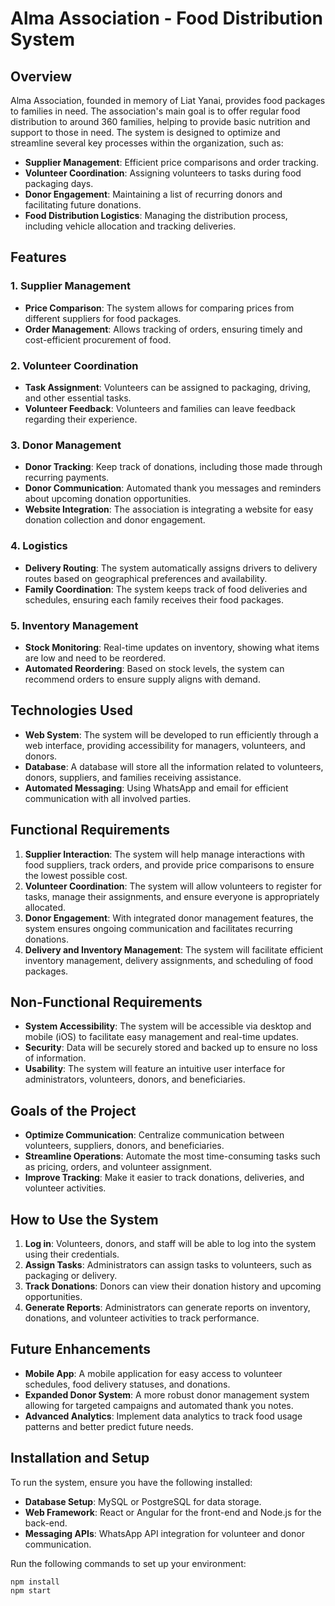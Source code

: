 # Alma Association - Food Distribution System

## Overview
Alma Association, founded in memory of Liat Yanai, provides food packages to families in need. The association's main goal is to offer regular food distribution to around 360 families, helping to provide basic nutrition and support to those in need. The system is designed to optimize and streamline several key processes within the organization, such as:

- **Supplier Management**: Efficient price comparisons and order tracking.
- **Volunteer Coordination**: Assigning volunteers to tasks during food packaging days.
- **Donor Engagement**: Maintaining a list of recurring donors and facilitating future donations.
- **Food Distribution Logistics**: Managing the distribution process, including vehicle allocation and tracking deliveries.

## Features
### 1. **Supplier Management**
- **Price Comparison**: The system allows for comparing prices from different suppliers for food packages.
- **Order Management**: Allows tracking of orders, ensuring timely and cost-efficient procurement of food.
  
### 2. **Volunteer Coordination**
- **Task Assignment**: Volunteers can be assigned to packaging, driving, and other essential tasks.
- **Volunteer Feedback**: Volunteers and families can leave feedback regarding their experience.

### 3. **Donor Management**
- **Donor Tracking**: Keep track of donations, including those made through recurring payments.
- **Donor Communication**: Automated thank you messages and reminders about upcoming donation opportunities.
- **Website Integration**: The association is integrating a website for easy donation collection and donor engagement.

### 4. **Logistics**
- **Delivery Routing**: The system automatically assigns drivers to delivery routes based on geographical preferences and availability.
- **Family Coordination**: The system keeps track of food deliveries and schedules, ensuring each family receives their food packages.

### 5. **Inventory Management**
- **Stock Monitoring**: Real-time updates on inventory, showing what items are low and need to be reordered.
- **Automated Reordering**: Based on stock levels, the system can recommend orders to ensure supply aligns with demand.

## Technologies Used
- **Web System**: The system will be developed to run efficiently through a web interface, providing accessibility for managers, volunteers, and donors.
- **Database**: A database will store all the information related to volunteers, donors, suppliers, and families receiving assistance.
- **Automated Messaging**: Using WhatsApp and email for efficient communication with all involved parties.
  
## Functional Requirements
1. **Supplier Interaction**: The system will help manage interactions with food suppliers, track orders, and provide price comparisons to ensure the lowest possible cost.
2. **Volunteer Coordination**: The system will allow volunteers to register for tasks, manage their assignments, and ensure everyone is appropriately allocated.
3. **Donor Engagement**: With integrated donor management features, the system ensures ongoing communication and facilitates recurring donations.
4. **Delivery and Inventory Management**: The system will facilitate efficient inventory management, delivery assignments, and scheduling of food packages.

## Non-Functional Requirements
- **System Accessibility**: The system will be accessible via desktop and mobile (iOS) to facilitate easy management and real-time updates.
- **Security**: Data will be securely stored and backed up to ensure no loss of information.
- **Usability**: The system will feature an intuitive user interface for administrators, volunteers, donors, and beneficiaries.

## Goals of the Project
- **Optimize Communication**: Centralize communication between volunteers, suppliers, donors, and beneficiaries.
- **Streamline Operations**: Automate the most time-consuming tasks such as pricing, orders, and volunteer assignment.
- **Improve Tracking**: Make it easier to track donations, deliveries, and volunteer activities.

## How to Use the System
1. **Log in**: Volunteers, donors, and staff will be able to log into the system using their credentials.
2. **Assign Tasks**: Administrators can assign tasks to volunteers, such as packaging or delivery.
3. **Track Donations**: Donors can view their donation history and upcoming opportunities.
4. **Generate Reports**: Administrators can generate reports on inventory, donations, and volunteer activities to track performance.

## Future Enhancements
- **Mobile App**: A mobile application for easy access to volunteer schedules, food delivery statuses, and donations.
- **Expanded Donor System**: A more robust donor management system allowing for targeted campaigns and automated thank you notes.
- **Advanced Analytics**: Implement data analytics to track food usage patterns and better predict future needs.

## Installation and Setup
To run the system, ensure you have the following installed:
- **Database Setup**: MySQL or PostgreSQL for data storage.
- **Web Framework**: React or Angular for the front-end and Node.js for the back-end.
- **Messaging APIs**: WhatsApp API integration for volunteer and donor communication.

Run the following commands to set up your environment:
```bash
npm install
npm start
